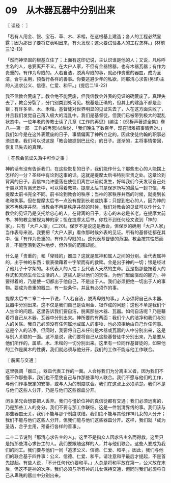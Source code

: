 # 09　从木器瓦器中分别出来



〖 读经： 〗

「若有人用金、银、宝石、草、木、禾楷，在这根基上建造；各人的工程必然显露；因为那日子要将它表明出来，有火发现；这火要试验各人的工程怎样。」(林前三12-13)

「然而神坚固的根基立住了；上面有这印记说，主认识谁是他的人；又说，凡称呼主名的人，总要离开不义。在大户人家，不但有金器银器，也有木器瓦器；有作为贵重的，有作为卑贱的。人若自洁，脱离卑贱的事，就必作贵重的器皿，成为圣洁，合乎主用，预备行各样的善事。你要逃避少年的私欲，同那清心求告(另译)主的人追求公义、信德、仁爱、和平。」(提后二19-22)

我不信教会荒废了。教会绝不能荒废，但我信教会外表的见证的确荒废了。真理失去了，教会分裂了，分门别类到处可见。根基是正确的，但其上的建造不都是金银；有许多草、木、禾楷。基督徒对世界明显的见证失去了，人在这方面失败了，并且我们发觉自己落入极大的混乱中。我们是基督徒，但我们已被带到极大的混乱状态中。一位年老的传教士读了几章《工作的再思》(编注：《倪柝声著述全集》卷八──第一部　工作的再思)以后说，「我们晚生了数百年，现在很难把事情弄对。」我们如今是在这外表荒废的日子，事情偏离了神所立定的。因此使徒约翰的职事必须进来。我们可以说这是「教会被掳到巴比伦」的日子。逐渐的，主将事情带回，恢复已失去的真理。



〖 在教会见证失落中可作之事 〗

神的话有没有告诉我们，在这些恢复的日子，我们能作什么？那些忠心的人能摆上怎样的一分？圣经中有论到这事的话。这就是提摩太后书特别宝贵之处。这章论到背离的日子。我信神允许堕落在使徒们离世以前就发生，好叫我们今天发现自己处于类以的背离光景中，可以得着教导。提摩太后书是保罗所写的最后一封书信，与提摩太前书完全不同。前书论到教会的秩序；当神的家秩序井然的时候，就提到长老和执事。但在提摩太后书一点没有提到长老或执事；只提到忠心的人，因为神的家不再秩序井然。当教会不再是秩序井然的时候，我们对教会的见证可以作什么？教会的见证乃是交托给忠心的人。在背离的日子，忠心的未必是长老。在提摩太前书，神的教会被视为神的家；怛在提摩太后书，你找不到任何经文说到「神的家」，只有「大户人家」(二20)。保罗不是说这是教会，但保罗的确用「大户人家」当作表号来说。我要把「大户人家」看作那时候外表的见证。所有的基督徒都在其中，但「有作为贵重的，有作为卑贱的」。这代表基督徒的范围。教会按其性质而言，不能堕落到这种地步，但外表的范围却能。

什么是「贵重的」和「卑贱的」器皿？这就是属神和属人之间的分别。金代表属神的，出于神的东西；银表徵藉着十字架而有的救赎。金是出于神的一切；银是经过了他儿子十字架的。木代表人的人性；瓦代表人天然的生命。瓦是指那些按着人的样式和天然生命过生活的人，这些人是以他们的天性，为他们里面驱动的能力。神要得着的，乃是使一切都出于他自己，不是出于人。我们必须拒绝一切出于人的事物。要成为贵重的器皿，有一些条件，并且有必须作的事。

提摩太后书二章二十一节说，「人若自洁，脱离卑贱的事。」人必须将自己从木器、瓦器中分别出来。这不仅是我们自己是否用金、银作成的问题；这也不单是我们个人生命的问题。这里告诉我们要自洁，脱离那些木器、瓦器。如何自洁呢？乃是藉着将自己从木器、瓦器中分别出来。神所要的有两面：我们个人的洁净和我们与别人的关联。我自己必须没有任何属地或属人的事物，也必须拒绝由自己作任何事。这是个人的洁净。但同时，我要将自己从任何是木器或瓦器的人中分别出来，这是与别人关联的一面。这不是说，我们要将自己从这些基督徒中分别出来，乃是要从他们所作的，属草、木、禾楷的一切分别出来。这里有一位同作基督徒的，如果他的工作是属木的性质，我们就必须与他分开，我们的工作不能与他工作联合。



〖 脱离与交通 〗

这里强调「器皿」。器皿代表工作的一面。人会称我们为分离主义者，因为我们不慬不作那些事，我们也不愿使自己与作那些事的人联合。我们不愿与他们的工作，与他们作事既定的安排，或与人为的制度联合。我们在这点上必须清楚。我们不是与他们这些人分开，乃是与他们这些器皿分开。

闭关弟兄会想要把人丢弃。我们与憧蚧位神的真信徒都有交通；我们必须远离的，乃是那些工人的身分。我们不要与那工作联结。这是一件划清界线的事。我们该与那些器皿无关，我们不能与那个制度联结。我们绝不能与其他作神儿女的人分开；我们不能与他们这些人分开，但我们能与他们这些器皿分开。这样，我们就「成为圣洁，合乎主用，预备行各样的善事」。

二十二节说到「那清心求告主的人」。这里不是指众人因求告主名而得救。这里只是指那些清心求告主的人。我们要跟随这样的人，并与他们联合。这些人要成为我们的同工。我们要与他们一同「追求公义、信德、仁爱、和平」。因此，我们与他们的联合基于四件事：公义、信德、仁爱、和平。请注意和平最后才提起，不是首先提起。有些人说，「不计任何代价要和平。」人总是将和平放在第一，公义放在末后，但这不是神的次序。我们必须与所有神的儿女保持交通，但同时我们必须将自己从卑贱的器皿中分别出来。

